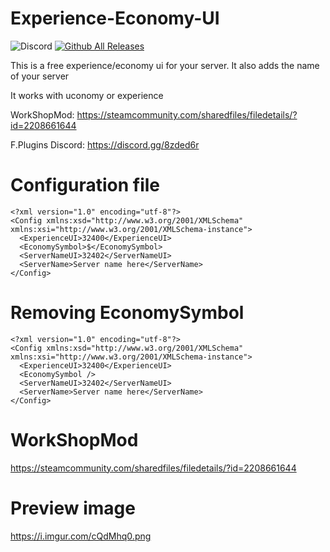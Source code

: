 # Experience-Economy-UI
![Discord](https://img.shields.io/discord/742861338233274418?label=Discord&logo=Discord) [![Github All Releases](https://img.shields.io/github/downloads/01-Feli/Experience-Economy-UI/total.svg)]()

This is a free experience/economy ui for your server. It also adds the name of your server

It works with uconomy or experience

WorkShopMod: https://steamcommunity.com/sharedfiles/filedetails/?id=2208661644

F.Plugins Discord: https://discord.gg/8zded6r

# Configuration file
```
<?xml version="1.0" encoding="utf-8"?>
<Config xmlns:xsd="http://www.w3.org/2001/XMLSchema" xmlns:xsi="http://www.w3.org/2001/XMLSchema-instance">
  <ExperienceUI>32400</ExperienceUI>
  <EconomySymbol>$</EconomySymbol>
  <ServerNameUI>32402</ServerNameUI>
  <ServerName>Server name here</ServerName>
</Config>
```
# Removing EconomySymbol

```
<?xml version="1.0" encoding="utf-8"?>
<Config xmlns:xsd="http://www.w3.org/2001/XMLSchema" xmlns:xsi="http://www.w3.org/2001/XMLSchema-instance">
  <ExperienceUI>32400</ExperienceUI>
  <EconomySymbol />
  <ServerNameUI>32402</ServerNameUI>
  <ServerName>Server name here</ServerName>
</Config>
```

# WorkShopMod
https://steamcommunity.com/sharedfiles/filedetails/?id=2208661644

# Preview image
https://i.imgur.com/cQdMhq0.png
